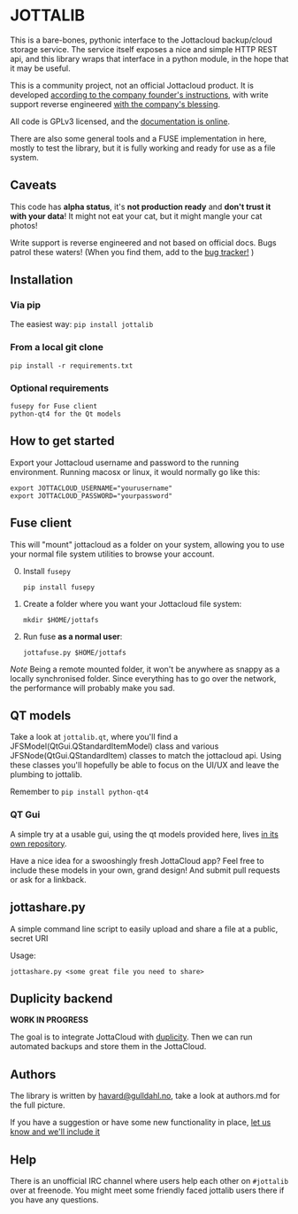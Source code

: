 # JOTTALIB #

This is a bare-bones, pythonic interface to the Jottacloud backup/cloud storage service. The service itself exposes a nice and simple HTTP REST api, and this library wraps that interface in a python module, in the hope that it may be useful.

This is a community project, not an official Jottacloud product. It is developed [according to the company founder's instructions](http://forum.jotta.no/jotta/topics/api_http), with write support reverse engineered [with the company's blessing](http://forum.jotta.no/jotta/topics/jotta_api_for_remote_storage_fetch#reply_14928642).

All code is GPLv3 licensed, and the [documentation is online](https://pythonhosted.org/jottalib/).

There are also some general tools and a FUSE implementation in here, mostly to test the library, but it is fully working and ready for use as a file system.

## Caveats

This code has **alpha status**, it's **not production ready** and **don't trust it with your data**! It might not eat your cat, but it might mangle your cat photos!

Write support is reverse engineered and not based on official docs. Bugs patrol these waters! (When you find them, add to the [bug tracker!](https://github.com/havardgulldahl/jottalib/issues/) )

## Installation

### Via pip

The easiest way: `pip install jottalib`

### From a local git clone

`pip install -r requirements.txt`

### Optional requirements

    fusepy for Fuse client
    python-qt4 for the Qt models

## How to get started

Export your Jottacloud username and password to the running environment. Running macosx or linux, it would normally go like this:

    export JOTTACLOUD_USERNAME="yourusername"
    export JOTTACLOUD_PASSWORD="yourpassword"

## Fuse client

This will "mount" jottacloud as a folder on your system, allowing you to use your normal file system utilities to browse your account.

0. Install `fusepy`

       pip install fusepy

1. Create a folder where you want your Jottacloud file system:

       mkdir $HOME/jottafs

2. Run fuse **as a normal user**:

       jottafuse.py $HOME/jottafs

*Note* Being a remote mounted folder, it won't be anywhere as snappy as a locally synchronised folder. Since everything has to go over the network, the performance will probably make you sad.

## QT models

Take a look at `jottalib.qt`, where you'll find a JFSModel(QtGui.QStandardItemModel) class and various JFSNode(QtGui.QStandardItem) classes to match the jottacloud api. Using these classes you'll hopefully be able to focus on the UI/UX and leave the plumbing to jottalib.

Remember to `pip install python-qt4`

### QT Gui

A simple try at a usable gui, using the qt models provided here, lives [in its own repository](https://gitorious.org/jottafs/jottagui).

Have a nice idea for a swooshingly fresh JottaCloud app? Feel free to include these models in your own, grand design! And submit pull requests or ask for a linkback.

## jottashare.py

A simple command line script to easily upload and share a file at a public, secret URI

Usage:

	jottashare.py <some great file you need to share>

## Duplicity backend

**WORK IN PROGRESS**

The goal is to integrate JottaCloud with [duplicity](http://duplicity.nongnu.org/). Then we can run automated backups and store them in the JottaCloud.

## Authors

The library is written by havard@gulldahl.no, take a look at authors.md for the full picture.

If you have a suggestion or have some new functionality in place, [let us know and we'll include it](https://github.com/havardgulldahl/jottalib/issues/)

## Help

There is an unofficial IRC channel where users help each other on `#jottalib` over at freenode. You might meet some friendly faced jottalib users there if you have any questions.

